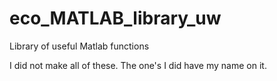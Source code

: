 # eco_MATLAB_library_uw
Library of useful Matlab functions 

I did not make all of these. The one's I did have my name on it.

